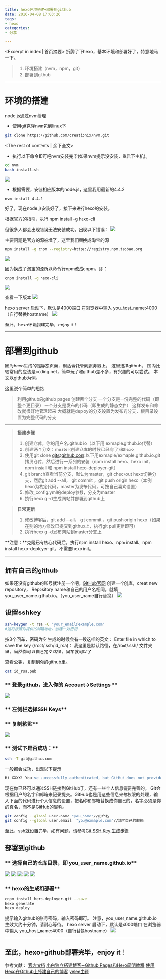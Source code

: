 ```yaml
---
title: hexo环境搭建+部署到github
date: 2016-04-08 17:03:26
tags: 
- hexo
categories:
- 分享

---
```

<Excerpt in index | 首页摘要> 
折腾了下hexo，基本环境和部署好了，特意地马一下。

> 1. 环境搭建（nvm，npm，git）
> 2. 部署到github
---

# **环境的搭建** #

node.js通过nvm管理

- 使用git克隆nvm包到linux下

```bash
git clone https://github.com/creationix/nvm.git
```
<!-- more -->
<The rest of contents | 余下全文>

- 执行以下命令即可吧nvm安装完毕(如果nvm提示没安装，重启下主机)。

```bash
cd nvm
bash install.sh
```
![](http://7xsuc5.com2.z0.glb.clouddn.com/image/hexo/p1.png)

- 根据需要，安装相应版本的node.js，这里我用最新的4.4.2
```bash
nvm install 4.4.2
```
好了，现在node.js安装好了，接下来进行hexo的安装。

根据官方的指引，执行 npm install -g hexo-cli

但很多人都会出现错误无法安装成功。出现以下错误：
![](http://7xsuc5.com2.z0.glb.clouddn.com/image/hexo/p2.png)

主要问题是官方的源被墙了，这里我们替换成淘宝的源
```bash
npm install -g cnpm --registry=https://registry.npm.taobao.org
```

![](http://7xsuc5.com2.z0.glb.clouddn.com/image/hexo/p3.png)

因为换成了淘宝的源所以命令行npm改成cnpm，即：
```bash
cnpm install -g hexo-cli
```
![](http://7xsuc5.com2.z0.glb.clouddn.com/image/hexo/p4.png)

查看一下版本
![](http://7xsuc5.com2.z0.glb.clouddn.com/image/hexo/p5.png)

hexo server 启动下，默认是4000端口
在浏览器中输入 you_host_name:4000（自行替换hostname）
![](http://7xsuc5.com2.z0.glb.clouddn.com/image/hexo/p6.jpg)

至此，hexo环境搭建完毕，enjoy it！

----------


# **部署到github** #

因为hexo生成的是静态页面，很适合托管到服务器上。
这里选择github。
国内比较常用的应该是coding.net，简单玩了和github差不多，有兴趣的可以尝试。
本文以github为例。

这里说个简单的思路

> 利用github的github pages
创建两个分支
一个分支是一份完整的代码（即整个更目录）
一个分支是发布的代码（即生成的静态文件）
这样发布和修改就很好地管理起来
大概就是deploy的分支设置为发布的分支，根目录设置为完整代码的分支

---

> **搭建步骤**
> 
>  1. 创建仓库，你的用户名.github.io（以下用 exmaple.github.io代替）
>  2. 创建两个分支：master(创建仓库的时候已经有了)和hexo
>  3. 使用git clone git@github.com:以下用exmaple/exmaple.github.io.git拷贝仓库，然后进行一系列的安装（npm
> install hexo、hexo init、npm install 和 npm install hexo-deployer-git）
>  4. git branch查看当前分支，默认为master，git checkout hexo切换分支，然后git add --all， git commit ，git push origin hexo（本例hexo为核定代码，master为发布代码，可按自己喜欢设置）
>  5. 修改_config.yml的deploy参数，分支为master
>  6. 执行hexo g -d生成网站并部署到github上


> **日常更新**
>  1. 修改博客后，git add --all， git commit ，git push origin hexo（如果在别的地方修改已提交到github上，执行git pull更新即可）
>  2. 执行hexo g -d发布网站到master分支上

**注意：**克隆已有核心代码后，执行npm install hexo、npm install、npm install hexo-deployer-git，不需要hexo init。


----------


## **拥有自己的github** ##

如果还没有github的账号就注册一个吧，[GitHub官网](http://www.github.com)
创建一个创库，creat new repository，
Repository name和自己的用户名相同。就填you_user_name.github.io。（you_user_name自行替换）
![](http://7xsuc5.com2.z0.glb.clouddn.com/image/hexo/p10.png)

## **设置sshkey** ##
```bash
ssh-keygen -t rsa -C "your_email@example.com"
#这将按照你提供的邮箱地址，创建一对密钥
```
按3个回车，密码为空
生成的时候会有一段这样的英文：
Enter file in which to save the key (/root/.ssh/id_rsa)：
我这里是默认路径，在/root/.ssh/ 文件夹里，当然你可以自己定义路径，回车就可以了

查看公钥，复制到你的github里。
```bash
cat id_rsa.pub
```

### ** 登录github，进入你的 Account->Settings ** ###

 ![](http://7xsuc5.com2.z0.glb.clouddn.com/image/hexo/p7.jpg)

###  ** 左侧栏选择SSH Keys** ###

###  ** 复制粘贴** ###

 ![](http://7xsuc5.com2.z0.glb.clouddn.com/image/hexo/p8.jpg)

###  ** 测试下是否成功：** ###

```bash
ssh -T git@github.com
```
一般都会成功，出现以下提示
```bash
Hi XXXX! You've successfully authenticated, but GitHub does not provide shell access.
```

现在你已经可以通过SSH链接到GitHub了，还有一些个人信息需要完善的。
Git会根据用户的名字和邮箱来记录提交。GitHub也是用这些信息来做权限的处理，输入下面的代码进行个人信息的设置，把名称和邮箱替换成你自己的，名字必须是你的真名，而不是GitHub的昵称。
```bash
git config --global user.name "you_name"//用户名
git config --global user.email  "you@exmaple.com"//填写自己的邮箱
```
至此，ssh就设置完毕，如有问题，请参考[Git SSH Key 生成步骤](http://blog.csdn.net/hustpzb/article/details/8230454/)

## **部署到github** ##

### ** 选择自己的仓库目录，即 you_user_name.github.io** ###

![](http://7xsuc5.com2.z0.glb.clouddn.com/image/hexo/p9.png)
![](http://7xsuc5.com2.z0.glb.clouddn.com/image/hexo/p11.png)
![](http://7xsuc5.com2.z0.glb.clouddn.com/image/hexo/p12.png)
![](http://7xsuc5.com2.z0.glb.clouddn.com/image/hexo/p13.png)
![](http://7xsuc5.com2.z0.glb.clouddn.com/image/hexo/p14.png)

###  ** hexo的生成和部署** ###

 ```bash
cnpm install hero-deployer-git --save
hexo generate
hexo deploy
 ```
提示输入github的账号密码，输入密码即可。
注意，you_user_name.github.io 生效大约十分钟，请耐心等待。
hexo server 启动下，默认是4000端口
在浏览器中输入 you_host_name:4000（自行替换hostname）
![](http://7xsuc5.com2.z0.glb.clouddn.com/image/hexo/p15.jpg)


----------


**至此，hexo+github部署完毕，enjoy it！**
---
参考文献：
[官方文档](https://hexo.io/zh-cn/docs/)
[小白独立搭建博客--Github Pages和Hexo简明教程](http://www.jianshu.com/p/15ae47eddc56)
[使用Hexo在Github上搭建自己的博客](http://www.nnbbxx.net/post-3862.html)
[yelee主题](https://github.com/MOxFIVE/hexo-theme-yelee)

